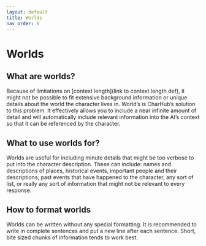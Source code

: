 ```yaml
---
layout: default
title: Worlds
nav_order: 6
---
```


# Worlds
## What are worlds?
Because of limitations on [context length](link to context length def), it might not be possible to fit extensive background information or unique details about the world the character lives in. World’s is CharHub’s solution to this problem. It effectively allows you to include a near infinite amount of detail and will automatically include relevant information into the AI’s context so that it can be referenced by the character.

## What to use worlds for?
Worlds are useful for including minute details that might be too verbose to put into the character description. These can include: names and descriptions of places, historical events, important people and their descriptions, past events that have happened to the character, any sort of list, or really any sort of information that might not be relevant to every response.

## How to format worlds
Worlds can be written without any special formatting. It is recommended to write in complete sentences and put a new line after each sentence. Short, bite sized chunks of information tends to work best.

